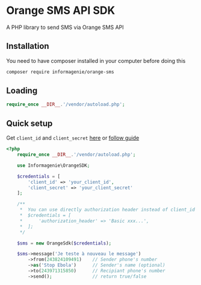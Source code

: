 # Orange SMS API SDK

A PHP library to send SMS via Orange SMS API

## Installation

You need to have composer installed in your computer before doing this

```bash
composer require informagenie/orange-sms
```

## Loading

```php
require_once __DIR__.'/vendor/autoload.php';
```

## Quick setup

Get `client_id` and `client_secret` [here](https://developer.orange.com/myapps/) or [follow guide](https://informagenie.com/3141/envoyer-sms-orange-sms-api/)

```php
<?php
    require_once __DIR__.'/vendor/autoload.php';

    use Informagenie\OrangeSDK;

    $credentials = [
        'client_id' => 'your_client_id',
        'client_secret' => 'your_client_secret'
    ];

    /**
     *  You can use directly authorization header instead of client_id and client_secret
     *  $credentials = [
     *      'authorization_header' => 'Basic xxx...',
     *  ];
     */

    $sms = new OrangeSdk($credentials);

    $sms->message('Je teste à nouveau le message')
        ->from(243824109491)    // Sender phone's number
        ->as('Stop Ebola')      // Sender's name (optional)
        ->to(243971315850)      // Recipiant phone's number
        ->send();               // return true/false

```
